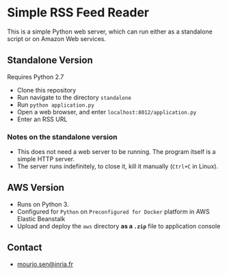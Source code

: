 # Simple RSS Feed Reader

This is a simple Python web server, which can run either as a standalone script or on Amazon Web services.


## Standalone Version

Requires Python 2.7

- Clone this repository
- Run navigate to the directory `standalone`
- Run `python application.py`
- Open a web browser, and enter `localhost:8012/application.py`
- Enter an RSS URL


### Notes on the standalone version
- This does not need a web server to be running. The program itself is a simple HTTP server.
- The server runs indefinitely, to close it, kill it manually (`Ctrl+C` in Linux).


## AWS Version

- Runs on Python 3. 
- Configured for `Python` on `Preconfigured for Docker` platform in AWS Elastic Beanstalk
- Upload and deploy the `aws` directory **as a `.zip`** file to application console

## Contact
- mourjo.sen@inria.fr